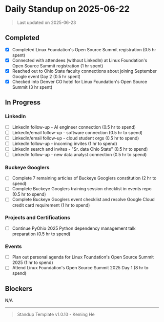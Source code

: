 # Daily Standup on 2025-06-22

> Last updated on 2025-06-23

## Completed

- [x] Completed Linux Foundation's Open Source Summit registration (0.5 hr spent)
- [x] Connected with attendees (without LinkedIn) at Linux Foundation's Open Source Summit registration (1 hr spent)
- [x] Reached out to Ohio State faculty connections about joining September Google event Day 2 (0.5 hr spent)
- [x] Checked into Denver CO hotel for Linux Foundation's Open Source Summit (3 hr spent)

## In Progress

### LinkedIn

- [ ] LinkedIn follow-up - AI engineer connection (0.5 hr to spend)
- [ ] LinkedIn/email follow-up - software connection (0.5 hr to spend)
- [ ] LinkedIn/email follow-up - cloud student orgs (0.5 hr to spend)
- [ ] LinkedIn follow-up - incoming invites (1 hr to spend)
- [ ] LinkedIn search and invites - "Sr. data Ohio State" (0.5 hr to spend)
- [ ] LinkedIn follow-up - new data analyst connection (0.5 hr to spend)

### Buckeye Googlers

- [ ] Complete 7 remaining articles of Buckeye Googlers constitution (2 hr to spend)
- [ ] Complete Buckeye Googlers training session checklist in events repo (0.5 hr to spend)
- [ ] Complete Buckeye Googlers event checklist and resolve Google Cloud credit card requirement (1 hr to spend)

### Projects and Certifications

- [ ] Continue PyOhio 2025 Python dependency management talk preparation (0.5 hr to spend)

### Events

- [ ] Plan out personal agenda for Linux Foundation's Open Source Summit 2025 (1 hr to spend)
- [ ] Attend Linux Foundation's Open Source Summit 2025 Day 1 (8 hr to spend)

## Blockers

N/A

---

> Standup Template v1.0.10 - Keming He

